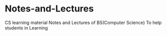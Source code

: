 # Notes-and-Lectures
CS learning material
Notes and Lectures of BS(Computer Science)
To help students in Learning
